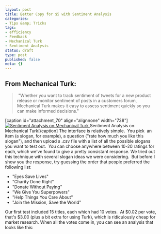 ```yaml
---
layout: post
title: Better Copy for $5 with Sentiment Analysis
categories:
- Tips &amp; Tricks
tags:
- efficiency
- Feedback
- Mechanical Turk
- Sentiment Analysis
status: draft
type: post
published: false
meta: {}
---
```


## From Mechanical Turk:
>  "Whether you want to track sentiment of tweets for a new product release or monitor sentiment of posts in a customers forum, Mechanical Turk makes it easy to assess sentiment quickly so you can make informed decisions."

[caption id="attachment\_70" align="alignnone" width="738"] [ ![Sentiment Analysis on Mechanical Turk](http://bowlabs.files.wordpress.com/2013/02/screen-shot-2013-02-08-at-11-51-28-pm.png?w=922) ](http://bowlabs.files.wordpress.com/2013/02/screen-shot-2013-02-08-at-11-51-28-pm.png) Sentiment Analysis on Mechanical Turk[/caption]
The interface is relatively simple.  You pick  an item (a slogan, for example), a question ("rate how much you like this slogan"), and then upload a .csv file with a list of all the possible slogans you want to test out.  You can choose anywhere between 10-20 ratings for each, which we've found to give a pretty consistant response. We tried out this technique with several slogan ideas we were considering.  But before I show you the response, try guessing the order that people preferred the following list:
- "Eyes Save Lives"
- "Charity Done Right"
- "Donate Without Paying"
- "We Give You Superpowers"
- "Help Things You Care About"
- "Join the Mission, Save the World"

Our first test included 15 titles, each which had 10 votes.  At $0.02 per vote, that's $3.00 (plus a bit extra for using Turk), which is ridiculously cheap for market research. When all the votes come in, you can see an analysis that looks like this:
